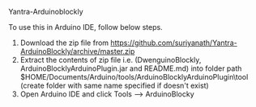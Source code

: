 Yantra-Arduinoblockly

To use this in Arduino IDE, follow below steps.
 1. Download the zip file from https://github.com/suriyanath/Yantra-ArduinoBlockly/archive/master.zip
 2. Extract the contents of zip file i.e. (DwenguinoBlockly, ArduinoBlocklyArduinoPlugin.jar and README.md) into folder path 
 $HOME/Documents/Arduino/tools/ArduinoBlocklyArduinoPlugin\tool  (create folder with same name specified if doesn't exist)
 3. Open Arduino IDE and click Tools --> ArduinoBlocky
